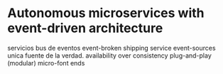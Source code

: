 # Autonomous microservices with event-driven architecture

servicios
bus de eventos
event-broken
shipping service
event-sources unica fuente de la verdad.
availability over consistency
plug-and-play (modular)
micro-font ends

